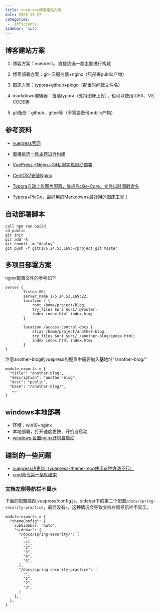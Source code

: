 ```yaml
---
title: vuepress博客建站方案
date: 2020-11-27
categories:
 -  efficiency
sidebar: 'auto'
---
```

## 博客建站方案

1. 博客方案：vuepress，直接挑选一款主题进行构建

2. 博客部署方案：git+云服务器+nginx（只部署public产物）

3. 图床方案：typora+github+picgo（配置时间戳文件名）

4. markdown编辑器：首选typora（支持图床上传），也可以使用IDEA、VS CODE等

5. git备份：github、gitee等（不需要备份public产物）

## 参考资料

- [vuepress官网](https://www.vuepress.cn/)

- [直接挑选一款主题进行构建](https://vuepress-theme-reco.recoluan.com/)

- [VuePress +Nginx+Git私服实现自动部署](https://www.cnblogs.com/xiaoxineryi/p/13175182.html)

- [CentOS7安装Nginx](https://www.cnblogs.com/boonya/p/7907999.html)

- [Typora自动上传图片配置，集成PicGo-Core，文件以时间戳命名](https://blog.csdn.net/in_the_road/article/details/105733292)

- [Typora+PicGo，最好用的Markdown+最好用的图床工具！](https://blog.csdn.net/bruce_6/article/details/104821531)

## 自动部署脚本

```
call npm run build
cd public
git init
git add -A
git commit -m "deploy"
git push -f git@175.24.53.169:~/project.git master
```



## 多项目部署方案

nginx配置文件的参考如下

```
server {
        listen 80;
        server_name 175.24.53.169:22;
        location / {
            root /home/project/blog;
            try_files $uri $uri/ @router;
            index index.html index.htm;
        }

        location /access-control-docs {
            alias /home/project/another-blog;
            try_files $uri $uri/ /another-blog/index.html;
            index index.html index.htm;
        }
}
```

注意another-blog的vuepress的配置中需要加入基地址"/another-blog/"

```
module.exports = {
  "title": "another-blog",
  "description": "another-blog",
  "dest": "public",
  "base": "/another-blog/",
   ……
}
```

## windows本地部署
- 环境：win10+nginx
- 本地部署，打开速度更快，开机自启动
- [windows 设置nginx开机自启动](https://www.cnblogs.com/cbpm-wuhq/p/12969365.html)



## 碰到的一些问题

- [vuepress热更新（vuepress-theme-reco使用这种方法不行）](https://blog.csdn.net/alnorthword/article/details/109456547)
- [cmd命令第一条就结束](https://www.cnblogs.com/jarvisniu/p/5154912.html)



### 文档左侧导航栏不显示

下面的配置摘自.vuepress/config.js，sidebar下的第二个配置`/docs/spring-security-practice`，最后没有`/`，这种情况会导致文档左侧导航栏不显示。

```
module.exports = {
  "themeConfig": {
    subSidebar: 'auto',
    "sidebar": {
      "/docs/spring-security/": [
        "",
        "1",
        "2",
        "3",
        "4",
        "5",
      ],
      "/docs/spring-security-practice": [
        "",
        "1",
        "2",
        "3",
      ]
    },
  },
}
```

